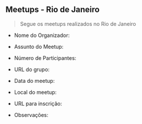 ## Meetups - Rio de Janeiro

> Segue os meetups realizados no Rio de Janeiro
  
 * Nome do Organizador:
 
 * Assunto do Meetup:

 * Número de Participantes:

 * URL do grupo:

 * Data do meetup:

 * Local do meetup:

 * URL para inscrição:

 * Observações: